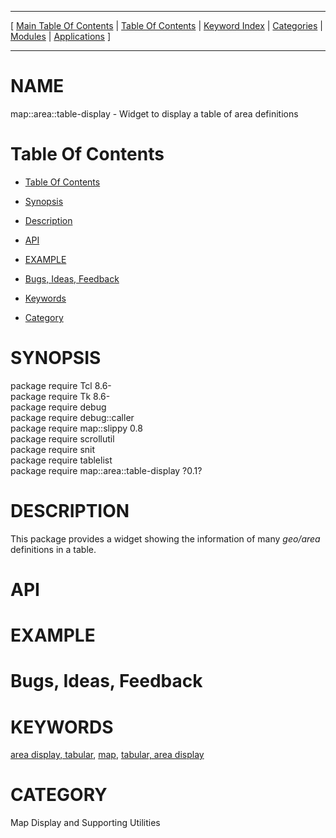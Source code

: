
[//000000001]: # (map::area::table\-display \- Map display support)
[//000000002]: # (Generated from file 'area\-table\-display\.man' by tcllib/doctools with format 'markdown')
[//000000003]: # (map::area::table\-display\(n\) 0\.1 tklib "Map display support")

<hr> [ <a href="../../../../toc.md">Main Table Of Contents</a> &#124; <a
href="../../../toc.md">Table Of Contents</a> &#124; <a
href="../../../../index.md">Keyword Index</a> &#124; <a
href="../../../../toc0.md">Categories</a> &#124; <a
href="../../../../toc1.md">Modules</a> &#124; <a
href="../../../../toc2.md">Applications</a> ] <hr>

# NAME

map::area::table\-display \- Widget to display a table of area definitions

# <a name='toc'></a>Table Of Contents

  - [Table Of Contents](#toc)

  - [Synopsis](#synopsis)

  - [Description](#section1)

  - [API](#section2)

  - [EXAMPLE](#section3)

  - [Bugs, Ideas, Feedback](#section4)

  - [Keywords](#keywords)

  - [Category](#category)

# <a name='synopsis'></a>SYNOPSIS

package require Tcl 8\.6\-  
package require Tk 8\.6\-  
package require debug  
package require debug::caller  
package require map::slippy 0\.8  
package require scrollutil  
package require snit  
package require tablelist  
package require map::area::table\-display ?0\.1?  

# <a name='description'></a>DESCRIPTION

This package provides a widget showing the information of many *geo/area*
definitions in a table\.

# <a name='section2'></a>API

# <a name='section3'></a>EXAMPLE

# <a name='section4'></a>Bugs, Ideas, Feedback

# <a name='keywords'></a>KEYWORDS

[area display, tabular](\.\./\.\./\.\./\.\./index\.md\#area\_display\_tabular),
[map](\.\./\.\./\.\./\.\./index\.md\#map), [tabular, area
display](\.\./\.\./\.\./\.\./index\.md\#tabular\_area\_display)

# <a name='category'></a>CATEGORY

Map Display and Supporting Utilities
